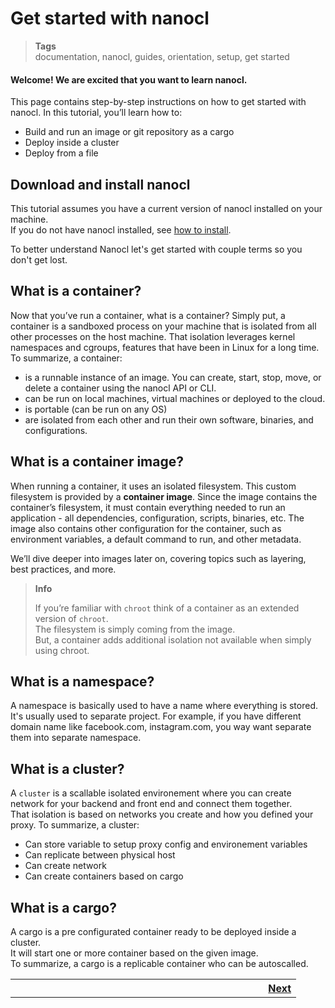 <h1 id="nxtmdoc-meta-title">Get started with nanocl</h1>

<blockquote class="tags">
	<strong>Tags</strong>
	</br>
 <span id="nxtmdoc-meta-keywords">
	  documentation, nanocl, guides, orientation, setup, get started
  </span>
</blockquote>

<h4>
Welcome! We are excited that you want to learn nanocl.
</h4>

<p id="nxtmdoc-meta-description">
This page contains step-by-step instructions on how to get started with nanocl.
In this tutorial, you’ll learn how to:

- Build and run an image or git repository as a cargo
- Deploy inside a cluster
- Deploy from a file
</p>

<h2>Download and install nanocl</h2>

This tutorial assumes you have a current version of nanocl installed on your
machine.</br> If you do not have nanocl installed, see
[how to install](./../../../setups/nanocl/get-nanocl.md).

To better understand Nanocl let's get started with couple terms so you don't get lost.

<h2>What is a container?</h2>

Now that you’ve run a container, what is a container? Simply put, a container is
a sandboxed process on your machine that is isolated from all other processes on
the host machine. That isolation leverages kernel namespaces and cgroups,
features that have been in Linux for a long time. To summarize, a container:

- is a runnable instance of an image. You can create, start, stop, move, or
  delete a container using the nanocl API or CLI.
- can be run on local machines, virtual machines or deployed to the cloud.
- is portable (can be run on any OS)
- are isolated from each other and run their own software, binaries, and
  configurations.

<h2>What is a container image?</h2>

When running a container, it uses an isolated filesystem. This custom filesystem
is provided by a **container image**. Since the image contains the container’s
filesystem, it must contain everything needed to run an application - all
dependencies, configuration, scripts, binaries, etc. The image also contains
other configuration for the container, such as environment variables, a default
command to run, and other metadata.

We’ll dive deeper into images later on, covering topics such as layering, best
practices, and more.

<blockquote class="info">
 <strong>Info</strong>
 <p>If you’re familiar with <code class="plaintext">chroot</code> think of a
 container as an extended version of <code class="plaintext">chroot</code>.</br>
 The filesystem is simply coming from the image.</br>
 But, a container adds additional isolation not available when simply using chroot.</p>
</blockquote>

<h2>What is a namespace?</h2>

A namespace is basically used to have a name where everything is stored.
It's usually used to separate project.
For example, if you have different domain name like facebook.com, instagram.com,
you way want separate them into separate namespace.

<h2>What is a cluster?</h2>

A <code class="plaintext">cluster</code>
is a scallable isolated environement where you can create network for your backend and front end and connect them together.</br>
That isolation is based on networks you create and how you defined your proxy. To summarize, a cluster:

- Can store variable to setup proxy config and environement variables
- Can replicate between physical host
- Can create network
- Can create containers based on cargo

<h2>What is a cargo?</h2>

A cargo is a pre configurated container ready to be deployed inside a cluster.</br>
It will start one or more container based on the given image.</br>
To summarize, a cargo is a replicable container who can be autoscalled.

<table>
  <tr>
    <th align="right">
      <img class="nxtmdoc-delete" width="400" height="0">
      <a href="./../2.your-first-cargo.md">Next</a>
    </th>
  </tr>
</table>
